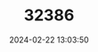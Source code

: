 ---
title: "32386"
category: "Castanopsis concinna"
draft: false
date: 2024-02-22 13:03:50
languages:
  Chinese: ["Huanan Zhui"]
---